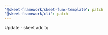 ```yaml
---
"@skeet-framework/skeet-func-template": patch
"@skeet-framework/cli": patch
---
```


Update - skeet add tq
